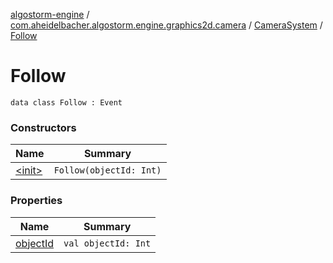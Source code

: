 [algostorm-engine](../../../index.md) / [com.aheidelbacher.algostorm.engine.graphics2d.camera](../../index.md) / [CameraSystem](../index.md) / [Follow](.)

# Follow

`data class Follow : Event`

### Constructors

| Name | Summary |
|---|---|
| [&lt;init&gt;](-init-.md) | `Follow(objectId: Int)` |

### Properties

| Name | Summary |
|---|---|
| [objectId](object-id.md) | `val objectId: Int` |
